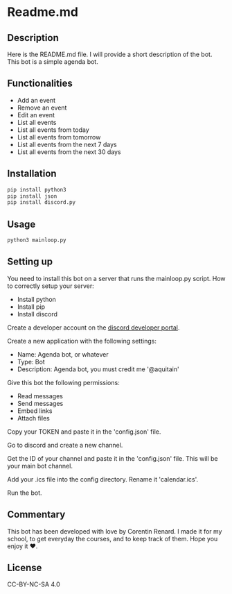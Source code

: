 # Readme.md

## Description

Here is the README.md file. I will provide a short description of the bot. This bot is a simple agenda bot.

## Functionalities

- Add an event
- Remove an event
- Edit an event
- List all events
- List all events from today
- List all events from tomorrow
- List all events from the next 7 days
- List all events from the next 30 days

## Installation

```sh
pip install python3
pip install json
pip install discord.py
```

## Usage

```sh
python3 mainloop.py
```

## Setting up

You need to install this bot on a server that runs the mainloop.py script.
How to correctly setup your server:

- Install python
- Install pip
- Install discord

Create a developer account on the [discord developer portal](https://discord.com/developers/applications).

Create a new application with the following settings:
- Name: Agenda bot, or whatever
- Type: Bot
- Description: Agenda bot, you must credit me '@aquitain'

Give this bot the following permissions:
- Read messages
- Send messages
- Embed links
- Attach files

Copy your TOKEN and paste it in the 'config.json' file.

Go to discord and create a new channel.

Get the ID of your channel and paste it in the 'config.json' file. This will be your main bot channel.

Add your .ics file into the config directory. Rename it 'calendar.ics'.

Run the bot.

## Commentary

This bot has been developed with love by Corentin Renard. 
I made it for my school, to get everyday the courses, and to keep track of them. Hope you enjoy it ❤.

## License

CC-BY-NC-SA 4.0